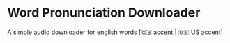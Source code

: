 # Word Pronunciation Downloader

A simple audio downloader for english words [🇬🇧 accent | 🇺🇸 US accent]

